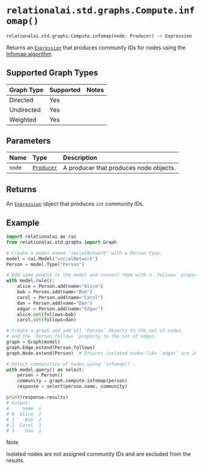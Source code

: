 # `relationalai.std.graphs.Compute.infomap()`

```python
relationalai.std.graphs.Compute.infomap(node: Producer) -> Expression
```

Returns an [`Expression`](../../../Expression.md) that produces community IDs for nodes using the
[Infomap algorithm](https://www.mapequation.org/assets/publications/EurPhysJ2010Rosvall.pdf).

## Supported Graph Types

| Graph Type | Supported | Notes |
| :--- | :--- | :------ |
| Directed | Yes |   |
| Undirected | Yes |   |
| Weighted | Yes |   |

## Parameters

| Name | Type | Description |
| :--- | :--- | :------ |
| `node` | [`Producer`](../../../Producer/README.md) | A producer that produces node objects. |

## Returns

An [`Expression`](../../../Expression.md) object that produces `int` community IDs.

## Example

```python
import relationalai as rai
from relationalai.std.graphs import Graph

# Create a model named "socialNetwork" with a Person type.
model = rai.Model("socialNetwork")
Person = model.Type("Person")

# Add some people to the model and connect them with a `follows` property.
with model.rule():
    alice = Person.add(name="Alice")
    bob = Person.add(name="Bob")
    carol = Person.add(name="Carol")
    dan = Person.add(name="Dan")
    edgar = Person.add(name="Edgar")
    alice.set(follows=bob)
    carol.set(follows=dan)

# Create a graph and add all `Person` objects to the set of nodes
# and the `Person.follows` property to the set of edges.
graph = Graph(model)
graph.Edge.extend(Person.follows)
graph.Node.extend(Person)  # Ensures isolated nodes like `edgar` are included.

# Detect communities of nodes using `infomap()`.
with model.query() as select:
    person = Person()
    community = graph.compute.infomap(person)
    response = select(person.name, community)

print(response.results)
# Output:
#     name  v
# 0  Alice  2
# 1    Bob  2
# 2  Carol  1
# 3    Dan  1
```

> [!NOTE]
> Isolated nodes are not assigned community IDs and are excluded from the results.
